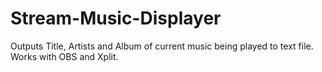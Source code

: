 Stream-Music-Displayer
======================

Outputs Title, Artists and Album of current music being played to text file. Works with OBS and Xplit.
